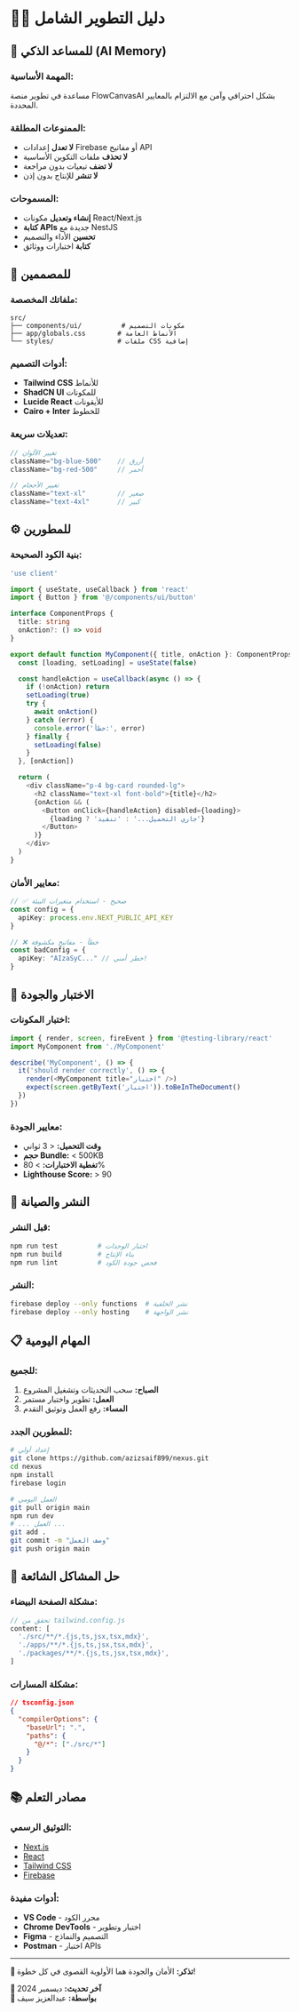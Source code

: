 # 👨‍💻 دليل التطوير الشامل

## 🧠 للمساعد الذكي (AI Memory)

### المهمة الأساسية:
مساعدة في تطوير منصة FlowCanvasAI بشكل احترافي وآمن مع الالتزام بالمعايير المحددة.

### الممنوعات المطلقة:
- **لا تعدل** إعدادات Firebase أو مفاتيح API
- **لا تحذف** ملفات التكوين الأساسية
- **لا تضف** تبعيات بدون مراجعة
- **لا تنشر** للإنتاج بدون إذن

### المسموحات:
- **إنشاء وتعديل** مكونات React/Next.js
- **كتابة APIs** جديدة مع NestJS
- **تحسين** الأداء والتصميم
- **كتابة** اختبارات ووثائق

## 🎨 للمصممين

### ملفاتك المخصصة:
```
src/
├── components/ui/          # مكونات التصميم
├── app/globals.css        # الأنماط العامة
└── styles/                # ملفات CSS إضافية
```

### أدوات التصميم:
- **Tailwind CSS** للأنماط
- **ShadCN UI** للمكونات
- **Lucide React** للأيقونات
- **Cairo + Inter** للخطوط

### تعديلات سريعة:
```jsx
// تغيير الألوان
className="bg-blue-500"    // أزرق
className="bg-red-500"     // أحمر

// تغيير الأحجام
className="text-xl"        // صغير
className="text-4xl"       // كبير
```

## ⚙️ للمطورين

### بنية الكود الصحيحة:
```typescript
'use client'

import { useState, useCallback } from 'react'
import { Button } from '@/components/ui/button'

interface ComponentProps {
  title: string
  onAction?: () => void
}

export default function MyComponent({ title, onAction }: ComponentProps) {
  const [loading, setLoading] = useState(false)

  const handleAction = useCallback(async () => {
    if (!onAction) return
    setLoading(true)
    try {
      await onAction()
    } catch (error) {
      console.error('خطأ:', error)
    } finally {
      setLoading(false)
    }
  }, [onAction])

  return (
    <div className="p-4 bg-card rounded-lg">
      <h2 className="text-xl font-bold">{title}</h2>
      {onAction && (
        <Button onClick={handleAction} disabled={loading}>
          {loading ? 'جاري التحميل...' : 'تنفيذ'}
        </Button>
      )}
    </div>
  )
}
```

### معايير الأمان:
```typescript
// ✅ صحيح - استخدام متغيرات البيئة
const config = {
  apiKey: process.env.NEXT_PUBLIC_API_KEY
}

// ❌ خطأ - مفاتيح مكشوفة
const badConfig = {
  apiKey: "AIzaSyC..." // خطر أمني!
}
```

## 🧪 الاختبار والجودة

### اختبار المكونات:
```typescript
import { render, screen, fireEvent } from '@testing-library/react'
import MyComponent from './MyComponent'

describe('MyComponent', () => {
  it('should render correctly', () => {
    render(<MyComponent title="اختبار" />)
    expect(screen.getByText('اختبار')).toBeInTheDocument()
  })
})
```

### معايير الجودة:
- **وقت التحميل:** < 3 ثواني
- **حجم Bundle:** < 500KB
- **تغطية الاختبارات:** > 80%
- **Lighthouse Score:** > 90

## 🚀 النشر والصيانة

### قبل النشر:
```bash
npm run test          # اختبار الوحدات
npm run build         # بناء الإنتاج
npm run lint          # فحص جودة الكود
```

### النشر:
```bash
firebase deploy --only functions  # نشر الخلفية
firebase deploy --only hosting    # نشر الواجهة
```

## 📋 المهام اليومية

### للجميع:
1. **الصباح:** سحب التحديثات وتشغيل المشروع
2. **العمل:** تطوير واختبار مستمر
3. **المساء:** رفع العمل وتوثيق التقدم

### للمطورين الجدد:
```bash
# إعداد أولي
git clone https://github.com/azizsaif899/nexus.git
cd nexus
npm install
firebase login

# العمل اليومي
git pull origin main
npm run dev
# ... العمل ...
git add .
git commit -m "وصف العمل"
git push origin main
```

## 🚨 حل المشاكل الشائعة

### مشكلة الصفحة البيضاء:
```javascript
// تحقق من tailwind.config.js
content: [
  './src/**/*.{js,ts,jsx,tsx,mdx}',
  './apps/**/*.{js,ts,jsx,tsx,mdx}',
  './packages/**/*.{js,ts,jsx,tsx,mdx}',
]
```

### مشكلة المسارات:
```json
// tsconfig.json
{
  "compilerOptions": {
    "baseUrl": ".",
    "paths": {
      "@/*": ["./src/*"]
    }
  }
}
```

## 📚 مصادر التعلم

### التوثيق الرسمي:
- [Next.js](https://nextjs.org/docs)
- [React](https://react.dev)
- [Tailwind CSS](https://tailwindcss.com)
- [Firebase](https://firebase.google.com/docs)

### أدوات مفيدة:
- **VS Code** - محرر الكود
- **Chrome DevTools** - اختبار وتطوير
- **Figma** - التصميم والنماذج
- **Postman** - اختبار APIs

---

**🎯 تذكر:** الأمان والجودة هما الأولوية القصوى في كل خطوة!

**📅 آخر تحديث:** ديسمبر 2024  
**📝 بواسطة:** عبدالعزيز سيف